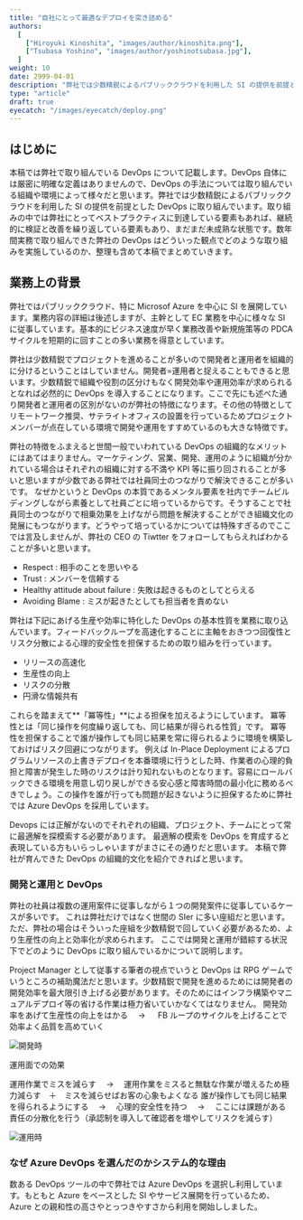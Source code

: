 ```yaml
---
title: "自社にとって最適なデプロイを突き詰める"
authors:
  [
    ["Hiroyuki Kinoshita", "images/author/kinoshita.png"],
    ["Tsubasa Yoshino", "images/author/yoshinotsubasa.jpg"],
  ]
weight: 10
date: 2999-04-01
description: "弊社では少数精鋭によるパブリッククラウドを利用した SI の提供を前提とした DevOps に取り組んでいます。取り組みの中では弊社にとってベストプラクティスに到達している要素もあれば、継続的に検証と改善を繰り返している要素もあり、まだまだ未成熟な状態です。"
type: "article"
draft: true
eyecatch: "/images/eyecatch/deploy.png"
---
```


## はじめに

本稿では弊社で取り組んでいる DevOps について記載します。DevOps 自体には厳密に明確な定義はありませんので、DevOps の手法については取り組んでいる組織や環境によって様々だと思います。弊社では少数精鋭によるパブリッククラウドを利用した SI の提供を前提とした DevOps に取り組んでいます。取り組みの中では弊社にとってベストプラクティスに到達している要素もあれば、継続的に検証と改善を繰り返している要素もあり、まだまだ未成熟な状態です。数年間実務で取り組んできた弊社の DevOps はどういった観点でどのような取り組みを実施しているのか、整理も含めて本稿でまとめていきます。

## 業務上の背景

弊社ではパブリッククラウド、特に Microsof Azure を中心に SI を展開しています。業務内容の詳細は後述しますが、主幹として EC 業務を中心に様々な SI に従事しています。基本的にビジネス速度が早く業務改善や新規施策等の PDCA サイクルを短期的に回すことの多い業務を得意としています。

弊社は少数精鋭でプロジェクトを進めることが多いので開発者と運用者を組織的に分けるということはしていません。開発者=運用者と捉えることもできると思います。少数精鋭で組織や役割の区分けもなく開発効率や運用効率が求められるとなれば必然的に DevOps を導入することになります。ここで先にも述べた通り開発者と運用者の区別がないのが弊社の特徴になります。その他の特徴としてリモートワーク推奨、サテライトオフィスの設置を行っているためプロジェクトメンバーが点在している環境で開発や運用をすすめているのも大きな特徴です。

弊社の特徴をふまえると世間一般でいわれている DevOps の組織的なメリットにはあてはまりません。マーケティング、営業、開発、運用のように組織が分かれている場合はそれぞれの組織に対する不満や KPI 等に振り回されることが多いと思いますが少数である弊社では社員同士のつながりで解決できることが多いです。
なぜかというと DevOps の本質であるメンタル要素を社内でチームビルディングしながら素養として社員ごとに培っているからです。そうすることで社員同士のつながりで相乗効果を上げながら問題を解決することができ組織文化の発展にもつながります。どうやって培っているかについては特殊すぎるのでここでは言及しませんが、弊社の CEO の Tiwtter をフォローしてもらえればわかることが多いと思います。

- Respect : 相手のことを思いやる
- Trust : メンバーを信頼する
- Healthy attitude about failure : 失敗は起きるものとしてとらえる
- Avoiding Blame : ミスが起きたとしても担当者を責めない

弊社は下記にあげる生産や効率に特化した DevOps の基本性質を業務に取り込んでいます。フィードバックループを高速化することに主軸をおきつつ回復性とリスク分散による心理的安全性を担保するための取り組みを行っています。

- リリースの高速化
- 生産性の向上
- リスクの分散
- 円滑な情報共有

これらを踏まえて**「冪等性」**による担保を加えるようにしています。
冪等性とは「同じ操作を何度繰り返しても、同じ結果が得られる性質」です。
冪等性を担保することで誰が操作しても同じ結果を常に得られるように環境を構築しておけばリスク回避につながります。
例えば In-Place Deployment によるプログラムリソースの上書きデプロイを本番環境に行うとした時、作業者の心理的負担と障害が発生した時のリスクは計り知れないものとなります。容易にロールバックできる環境を用意し切り戻しができる安心感と障害時間の最小化に務めるべきでしょう。この操作を誰が行っても問題が起きないように担保するために弊社では Azure DevOps を採用しています。

Devops には正解がないのでそれぞれの組織、プロジェクト、チームにとって常に最適解を探模索する必要があります。
最適解の模索を DevOps を育成すると表現している方もいらっしゃいますがまさにその通りだと思います。
本稿で弊社が育んできた DevOps の組織的文化を紹介できればと思います。

### 開発と運用と DevOps

<!--
Keyword
運用でポカしない＝心理的安全性
運用でポカすると無駄な作業が増える＝効率化
誰がやっても＝べきとうせい
承認制＝責任の冗長化
自動テスト
-->

弊社の社員は複数の運用案件に従事しながら１つの開発案件に従事しているケースが多いです。
これは弊社だけではなく世間の SIer に多い座組だと思います。
ただ、弊社の場合はそういった座組を少数精鋭で回していく必要があるため、より生産性の向上と効率化が求められます。
ここでは開発と運用が錯綜する状況下でどのように DevOps に取り組んでいるかについて説明します。

Project Manager として従事する筆者の視点でいうと DevOps は RPG ゲームでいうところの補助魔法だと思います。少数精鋭で開発を進めるためには開発者の開発効率を最大限引き上げる必要があります。そのためにはインフラ構築やマニュアルデプロイ等の省ける作業は極力省いていかなくてはなりません。
開発効率をあげて生産性の向上をはかる　 → 　 FB ループのサイクルを上げることで効率よく品質を高めていく

![開発時](../images/images02.png)

運用面での効果

運用作業でミスを減らす　 → 　運用作業をミスると無駄な作業が増えるため極力減らす　＋　ミスを減らせばお客の心象もよくなる
誰が操作しても同じ結果を得られるようにする　 → 　心理的安全性を持つ　 → 　ここには課題がある
責任の分散化を行う（承認制を導入して確認者を増やしてリスクを減らす）

![運用時](../images/images02.png)

### なぜ Azure DevOps を選んだのかシステム的な理由

数ある DevOps ツールの中で弊社では Azure DevOps を選択し利用しています。もともと Azure をベースとした SI やサービス展開を行っているため、Azure との親和性の高さやとっつきやすさから利用を開始ししました。